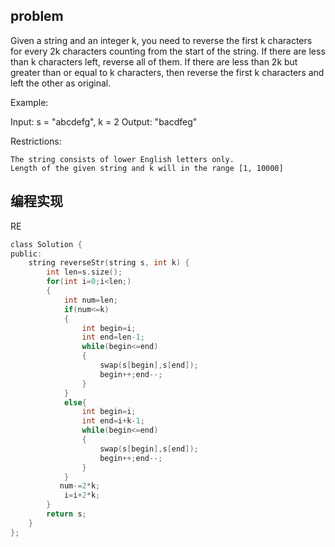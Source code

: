 ## problem
Given a string and an integer k, you need to reverse the first k characters for every 2k characters counting from the start of the string. If there are less than k characters left, reverse all of them. If there are less than 2k but greater than or equal to k characters, then reverse the first k characters and left the other as original.

Example:

Input: s = "abcdefg", k = 2
Output: "bacdfeg"

Restrictions:

    The string consists of lower English letters only.
    Length of the given string and k will in the range [1, 10000]


## 编程实现
RE
```C
class Solution {
public:
    string reverseStr(string s, int k) {
        int len=s.size();
        for(int i=0;i<len;)
        {
            int num=len;
            if(num<=k)
            {
                int begin=i;
                int end=len-1;
                while(begin<=end)
                {
                    swap(s[begin],s[end]);
                    begin++;end--;
                }
            }
            else{
                int begin=i;
                int end=i+k-1;
                while(begin<=end)
                {
                    swap(s[begin],s[end]);
                    begin++;end--;
                }
            }
           num-=2*k; 
            i=i+2*k;
        }
        return s;
    }
};
```
